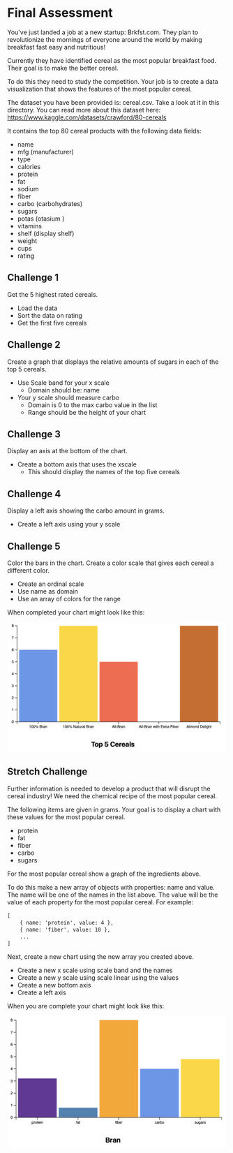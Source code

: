 # Final Assessment

You've just landed a job at a new startup: Brkfst.com. They plan to revolutionize the mornings of everyone around the world by making breakfast fast easy and nutritious!

Currently they have identified cereal as the most popular breakfast food. Their goal is to make the better cereal. 

To do this they need to study the competition. Your job is to create a data visualization that shows the features of the most popular cereal. 

The dataset you have been provided is: cereal.csv. Take a look at it in this directory. You can read more about this dataset here: https://www.kaggle.com/datasets/crawford/80-cereals

It contains the top 80 cereal products with the following data fields: 

- name
- mfg (manufacturer)
- type
- calories
- protein
- fat
- sodium
- fiber
- carbo (carbohydrates)
- sugars
- potas (otasium )
- vitamins
- shelf (display shelf)
- weight
- cups
- rating

## Challenge 1

Get the 5 highest rated cereals. 

- Load the data
- Sort the data on rating
- Get the first five cereals

## Challenge 2 

Create a graph that displays the relative amounts of sugars in each of the top 5 cereals. 

- Use Scale band for your x scale
	- Domain should be: name
- Your y scale should measure carbo
	- Domain is 0 to the max carbo value in the list
	- Range should be the height of your chart

## Challenge 3 

Display an axis at the bottom of the chart. 

- Create a bottom axis that uses the xscale
	- This should display the names of the top five cereals

## Challenge 4 

Display a left axis showing the carbo amount in grams. 

- Create a left axis using your y scale

## Challenge 5

Color the bars in the chart. Create a color scale that gives each cereal a different color. 

- Create an ordinal scale 
- Use name as domain
- Use an array of colors for the range

When completed your chart might look like this: 

![top five cereals](./top-five.png)

## Stretch Challenge 

Further information is needed to develop a product that will disrupt the cereal industry! We need the chemical recipe of the most popular cereal.

The following items are given in grams. Your goal is to display a chart with these values for the most popular cereal. 

- protein
- fat
- fiber
- carbo
- sugars

For the most popular cereal show a graph of the ingredients above. 

To do this make a new array of objects with properties: name and value. The name will be one of the names in the list above. The value will be the value of each property for the most popular cereal. For example: 

```JS
[
	{ name: 'protein', value: 4 },
	{ name: 'fiber', value: 10 }, 
	...
]
```

Next, create a new chart using the new array you created above. 

- Create a new x scale using scale band and the names
- Create a new y scale using scale linear using the values
- Create a new bottom axis
- Create a left axis

When you are complete your chart might look like this: 

![by-grams](./by-grams.png)


